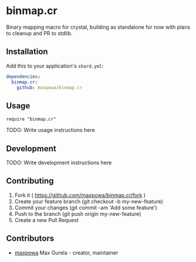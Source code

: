 # binmap.cr

Binary mapping macro for crystal, building as standalone for now with plans to cleanup and PR to stdlib.

## Installation

Add this to your application's `shard.yml`:

```yaml
dependencies:
  binmap.cr:
    github: maxpowa/binmap.cr
```

## Usage

```crystal
require "binmap.cr"
```

TODO: Write usage instructions here

## Development

TODO: Write development instructions here

## Contributing

1. Fork it ( https://github.com/maxpowa/binmap.cr/fork )
2. Create your feature branch (git checkout -b my-new-feature)
3. Commit your changes (git commit -am 'Add some feature')
4. Push to the branch (git push origin my-new-feature)
5. Create a new Pull Request

## Contributors

- [maxpowa](https://github.com/maxpowa) Max Gurela - creator, maintainer
